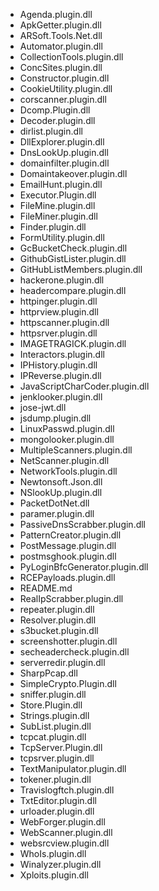 - Agenda.plugin.dll
- ApkGetter.plugin.dll
- ARSoft.Tools.Net.dll
- Automator.plugin.dll
- CollectionTools.plugin.dll
- ConcSites.plugin.dll
- Constructor.plugin.dll
- CookieUtility.plugin.dll
- corscanner.plugin.dll
- Dcomp.Plugin.dll
- Decoder.plugin.dll
- dirlist.plugin.dll
- DllExplorer.plugin.dll
- DnsLookUp.plugin.dll
- domainfilter.plugin.dll
- Domaintakeover.plugin.dll
- EmailHunt.plugin.dll
- Executor.Plugin.dll
- FileMine.plugin.dll
- FileMiner.plugin.dll
- Finder.plugin.dll
- FormUtility.plugin.dll
- GcBucketCheck.plugin.dll
- GithubGistLister.plugin.dll
- GitHubListMembers.plugin.dll
- hackerone.plugin.dll
- headercompare.plugin.dll
- httpinger.plugin.dll
- httprview.plugin.dll
- httpscanner.plugin.dll
- httpsrver.plugin.dll
- IMAGETRAGICK.plugin.dll
- Interactors.plugin.dll
- IPHistory.plugin.dll
- IPReverse.plugin.dll
- JavaScriptCharCoder.plugin.dll
- jenklooker.plugin.dll
- jose-jwt.dll
- jsdump.plugin.dll
- LinuxPasswd.plugin.dll
- mongolooker.plugin.dll
- MultipleScanners.plugin.dll
- NetScanner.plugin.dll
- NetworkTools.plugin.dll
- Newtonsoft.Json.dll
- NSlookUp.plugin.dll
- PacketDotNet.dll
- paramer.plugin.dll
- PassiveDnsScrabber.plugin.dll
- PatternCreator.plugin.dll
- PostMessage.plugin.dll
- postmsghook.plugin.dll
- PyLoginBfcGenerator.plugin.dll
- RCEPayloads.plugin.dll
- README.md
- RealIpScrabber.plugin.dll
- repeater.plugin.dll
- Resolver.plugin.dll
- s3bucket.plugin.dll
- screenshotter.plugin.dll
- secheadercheck.plugin.dll
- serverredir.plugin.dll
- SharpPcap.dll
- SimpleCrypto.Plugin.dll
- sniffer.plugin.dll
- Store.Plugin.dll
- Strings.plugin.dll
- SubList.plugin.dll
- tcpcat.plugin.dll
- TcpServer.Plugin.dll
- tcpsrver.plugin.dll
- TextManipulator.plugin.dll
- tokener.plugin.dll
- Travislogftch.plugin.dll
- TxtEditor.plugin.dll
- urloader.plugin.dll
- WebForger.plugin.dll
- WebScanner.plugin.dll
- websrcview.plugin.dll
- WhoIs.plugin.dll
- Winalyzer.plugin.dll
- Xploits.plugin.dll
